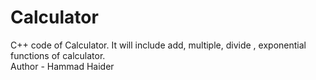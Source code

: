 # Calculator
C++ code of Calculator.
It will include add, multiple, divide , exponential functions of calculator.
<br>
Author - Hammad Haider
